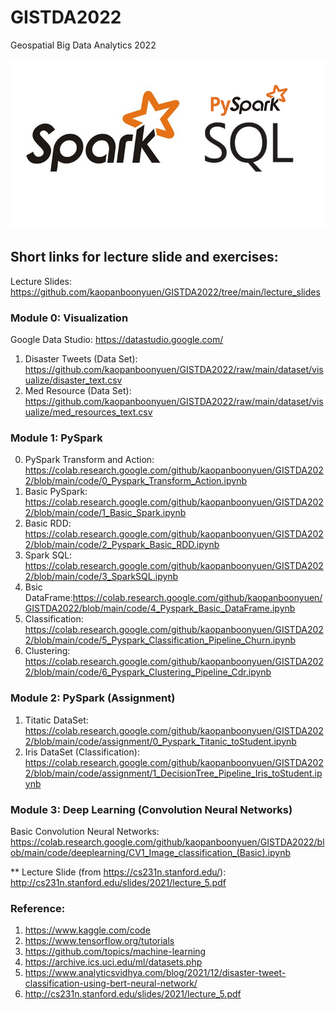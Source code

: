 # GISTDA2022
Geospatial Big Data Analytics 2022

![alt text](https://github.com/kaopanboonyuen/GISTDA2022/blob/main/files/pyspark_logo_v2.png)

## Short links for lecture slide and exercises:

Lecture Slides: https://github.com/kaopanboonyuen/GISTDA2022/tree/main/lecture_slides

### Module 0: Visualization 

Google Data Studio: https://datastudio.google.com/

1. Disaster Tweets (Data Set): https://github.com/kaopanboonyuen/GISTDA2022/raw/main/dataset/visualize/disaster_text.csv
2. Med Resource (Data Set): https://github.com/kaopanboonyuen/GISTDA2022/raw/main/dataset/visualize/med_resources_text.csv

### Module 1: PySpark

0. PySpark Transform and Action: https://colab.research.google.com/github/kaopanboonyuen/GISTDA2022/blob/main/code/0_Pyspark_Transform_Action.ipynb
1. Basic PySpark: https://colab.research.google.com/github/kaopanboonyuen/GISTDA2022/blob/main/code/1_Basic_Spark.ipynb
2. Basic RDD: https://colab.research.google.com/github/kaopanboonyuen/GISTDA2022/blob/main/code/2_Pyspark_Basic_RDD.ipynb
3. Spark SQL: https://colab.research.google.com/github/kaopanboonyuen/GISTDA2022/blob/main/code/3_SparkSQL.ipynb
4. Bsic DataFrame:https://colab.research.google.com/github/kaopanboonyuen/GISTDA2022/blob/main/code/4_Pyspark_Basic_DataFrame.ipynb
5. Classification: https://colab.research.google.com/github/kaopanboonyuen/GISTDA2022/blob/main/code/5_Pyspark_Classification_Pipeline_Churn.ipynb
6. Clustering: https://colab.research.google.com/github/kaopanboonyuen/GISTDA2022/blob/main/code/6_Pyspark_Clustering_Pipeline_Cdr.ipynb

### Module 2: PySpark (Assignment)
1. Titatic DataSet: https://colab.research.google.com/github/kaopanboonyuen/GISTDA2022/blob/main/code/assignment/0_Pyspark_Titanic_toStudent.ipynb
2. Iris DataSet (Classification): https://colab.research.google.com/github/kaopanboonyuen/GISTDA2022/blob/main/code/assignment/1_DecisionTree_Pipeline_Iris_toStudent.ipynb

### Module 3: Deep Learning (Convolution Neural Networks)
Basic Convolution Neural Networks: https://colab.research.google.com/github/kaopanboonyuen/GISTDA2022/blob/main/code/deeplearning/CV1_Image_classification_(Basic).ipynb

** Lecture Slide (from https://cs231n.stanford.edu/): http://cs231n.stanford.edu/slides/2021/lecture_5.pdf

### Reference:

1. https://www.kaggle.com/code
2. https://www.tensorflow.org/tutorials
3. https://github.com/topics/machine-learning
4. https://archive.ics.uci.edu/ml/datasets.php
5. https://www.analyticsvidhya.com/blog/2021/12/disaster-tweet-classification-using-bert-neural-network/
6. http://cs231n.stanford.edu/slides/2021/lecture_5.pdf